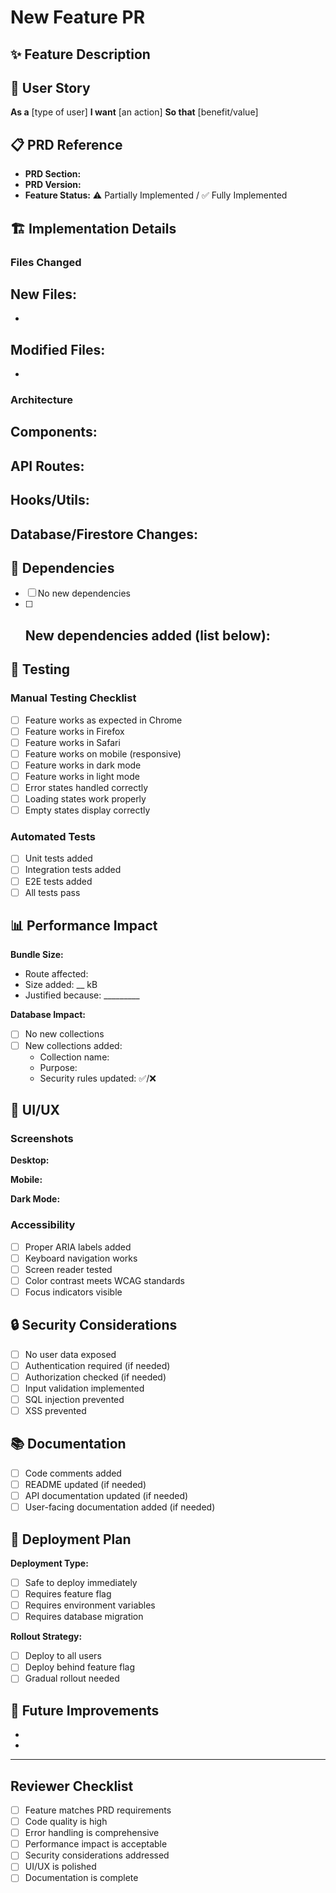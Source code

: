 # New Feature PR

## ✨ Feature Description
<!-- What feature are you adding? -->


## 🎯 User Story
<!-- Who is this for and why? -->

**As a** [type of user]
**I want** [an action]
**So that** [benefit/value]

## 📋 PRD Reference
<!-- Link to PRD section -->

- **PRD Section:**
- **PRD Version:**
- **Feature Status:** ⚠️ Partially Implemented / ✅ Fully Implemented

## 🏗️ Implementation Details

### Files Changed
<!-- List main files created/modified -->

**New Files:**
-
-

**Modified Files:**
-
-

### Architecture
<!-- Explain the technical approach -->

**Components:**
-

**API Routes:**
-

**Hooks/Utils:**
-

**Database/Firestore Changes:**
-

## 🔌 Dependencies
<!-- Any new packages added? -->

- [ ] No new dependencies
- [ ] New dependencies added (list below):
  -

## 🧪 Testing

### Manual Testing Checklist
- [ ] Feature works as expected in Chrome
- [ ] Feature works in Firefox
- [ ] Feature works in Safari
- [ ] Feature works on mobile (responsive)
- [ ] Feature works in dark mode
- [ ] Feature works in light mode
- [ ] Error states handled correctly
- [ ] Loading states work properly
- [ ] Empty states display correctly

### Automated Tests
- [ ] Unit tests added
- [ ] Integration tests added
- [ ] E2E tests added
- [ ] All tests pass

## 📊 Performance Impact

**Bundle Size:**
- Route affected:
- Size added: __ kB
- Justified because: _________

**Database Impact:**
- [ ] No new collections
- [ ] New collections added:
  - Collection name:
  - Purpose:
  - Security rules updated: ✅/❌

## 🎨 UI/UX

### Screenshots
<!-- Add screenshots showing the new feature -->

**Desktop:**


**Mobile:**


**Dark Mode:**


### Accessibility
- [ ] Proper ARIA labels added
- [ ] Keyboard navigation works
- [ ] Screen reader tested
- [ ] Color contrast meets WCAG standards
- [ ] Focus indicators visible

## 🔒 Security Considerations
<!-- Any security implications? -->

- [ ] No user data exposed
- [ ] Authentication required (if needed)
- [ ] Authorization checked (if needed)
- [ ] Input validation implemented
- [ ] SQL injection prevented
- [ ] XSS prevented

## 📚 Documentation
<!-- What documentation was updated? -->

- [ ] Code comments added
- [ ] README updated (if needed)
- [ ] API documentation updated (if needed)
- [ ] User-facing documentation added (if needed)

## 🚀 Deployment Plan

**Deployment Type:**
- [ ] Safe to deploy immediately
- [ ] Requires feature flag
- [ ] Requires environment variables
- [ ] Requires database migration

**Rollout Strategy:**
- [ ] Deploy to all users
- [ ] Deploy behind feature flag
- [ ] Gradual rollout needed

## 📝 Future Improvements
<!-- What could be enhanced in future PRs? -->

-
-

---

## Reviewer Checklist

- [ ] Feature matches PRD requirements
- [ ] Code quality is high
- [ ] Error handling is comprehensive
- [ ] Performance impact is acceptable
- [ ] Security considerations addressed
- [ ] UI/UX is polished
- [ ] Documentation is complete
